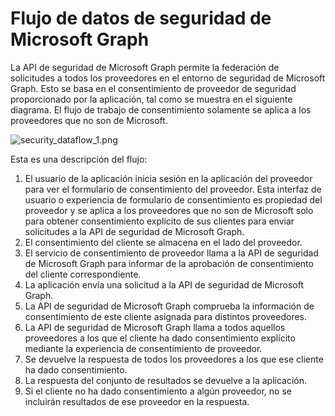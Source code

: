 # <a name="microsoft-graph-security-data-flow"></a>Flujo de datos de seguridad de Microsoft Graph

La API de seguridad de Microsoft Graph permite la federación de solicitudes a todos los proveedores en el entorno de seguridad de Microsoft Graph. Esto se basa en el consentimiento de proveedor de seguridad proporcionado por la aplicación, tal como se muestra en el siguiente diagrama. El flujo de trabajo de consentimiento solamente se aplica a los proveedores que no son de Microsoft.

![security_dataflow_1.png](./images/security_dataflow_1.png)

Esta es una descripción del flujo:

1. El usuario de la aplicación inicia sesión en la aplicación del proveedor para ver el formulario de consentimiento del proveedor. Esta interfaz de usuario o experiencia de formulario de consentimiento es propiedad del proveedor y se aplica a los proveedores que no son de Microsoft solo para obtener consentimiento explícito de sus clientes para enviar solicitudes a la API de seguridad de Microsoft Graph.
2. El consentimiento del cliente se almacena en el lado del proveedor.
3. El servicio de consentimiento de proveedor llama a la API de seguridad de Microsoft Graph para informar de la aprobación de consentimiento del cliente correspondiente.
4. La aplicación envía una solicitud a la API de seguridad de Microsoft Graph.
5. La API de seguridad de Microsoft Graph comprueba la información de consentimiento de este cliente asignada para distintos proveedores.
6. La API de seguridad de Microsoft Graph llama a todos aquellos proveedores a los que el cliente ha dado consentimiento explícito mediante la experiencia de consentimiento de proveedor.
7. Se devuelve la respuesta de todos los proveedores a los que ese cliente ha dado consentimiento.
8. La respuesta del conjunto de resultados se devuelve a la aplicación.
9. Si el cliente no ha dado consentimiento a algún proveedor, no se incluirán resultados de ese proveedor en la respuesta.
